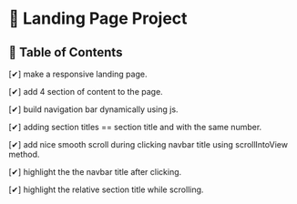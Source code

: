 # 🎯 Landing Page Project

## 📃 Table of Contents


[✔] make a responsive landing page.

[✔] add 4 section of content to the page.

[✔] build navigation bar dynamically using js.

[✔] adding section titles == section title and with the same number.

[✔] add nice smooth scroll during clicking navbar title using scrollIntoView method.

[✔] highlight the the navbar title after clicking.

[✔] highlight the relative section title while scrolling.
